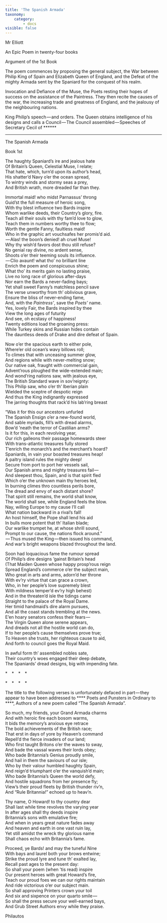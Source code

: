 ```yaml
---
title: 'The Spanish Armada'
taxonomy:
    category:
        - docs
visible: false
---
```


<div class="author">Mr Elliott</div>

<span class="title">An Epic Poem in twenty-four books</span>  
  
Argument of the 1st Book  
  
The poem commences by proposing the general subject, the War between Philip King of Spain and Elizabeth Queen of England, and the Defeat of the mighty Armada sent by the Spaniard for the conquest of his realm.  
  
Invocation and Defiance of the Muse, the Poets resting their hopes of success on the assistance of the Paintress. They then recite the causes of the war, the increasing trade and greatness of England, and the jealousy of the neighbouring nations.  
  
King Philip’s speech — and orders. The Queen obtains intelligence of his designs and calls a Council — The Council assembled — Speeches of Secretary Cecil of &#42;&#42;&#42;&#42;&#42;&#42;  
  
--- 
  
<span class="title">The Spanish Armada</span>  
  
Book 1st  
  
The haughty Spaniard’s ire and jealous hate    
Of Britain’s Queen, Celestial Muse, I relate;    
That hate, which, turn’d upon its author’s head,    
His shatter’d Navy o’er the ocean spread,    
To wintry winds and stormy seas a prey,    
And British wrath, more dreaded far than they.  
  
Immortal maid! who midst Parnassus’ throng    
Guid’st the full measure of heroic song,    
With thy blest influence two Bards inspire    
Whom warlike deeds, their Country’s glory, fire.    
Teach all their souls with thy fam’d love to glow,    
Teach them in numbers worthy thee to flow;    
Worth the gentle Fanny, faultless maid!    
Who in the graphic art vouchsafes her promis’d aid.    
 — Alas! the boon’s denied! ah cruel Muse!    
Why thy wish’d favors dost thou still refuse?    
No genial ray divine, no ardent sense,    
Shoots o’er their teeming souls its influence.    
 — Clio avaunt! what tho’ no brilliant line    
Enrich the poem and conspicuous shine;    
What tho’ its merits gain no lasting praise,    
Live no long race of glorious after-days    
Nor earn the Bards a never-fading bays;    
Yet shall sweet Fanny’s matchless pencil save    
The verse unworthy from th’ oblivious grave,    
Ensure the bliss of never-ending fame,    
And, with the *Paintress’*, save the *Poets’* name.    
Yes, lovely Fair, the Bards inspired by thee    
View the long ages of futurity    
And see, oh ecstasy of happiness!    
Twenty editions load the groaning press:    
While Turkey skins and Russian hides contain    
The dauntless deeds of Drake and dire defeat of Spain.  
  
Now o’er the spacious earth to either pole,    
Where’er old ocean’s wavy billows roll;    
To climes that with unceasing summer glow,    
And regions while with never-melting snow;    
Our native oak, fraught with commercial gain,    
Advent’rous ploughed the wide-extended main;    
And wond’ring nations saw, with jealous eye,    
The British Standard wave in sov’reignty:    
This Philip saw, who o’er th’ Iberian plain    
Wielded the sceptre of despotic reign    
And thus the King indignantly expressed  
The jarring thoughts that rack’d his lab’ring breast  
  
“Was it for this our ancestors unfurled    
The Spanish Ensign o’er a new-found world,    
And sable myriads, fill’s with dread alarms,    
Bow’d ’neath the terror of Castilian arms?    
Is it for this, in each revolving year,    
Our rich galleons their passage homewards steer    
With trans-atlantic treasures fully stored    
T’enrich the monarch’s and the merchant’s hoard?    
Spaniards, in vain your boasted treasures heap!    
A paltry island rules the mighty deep!    
Secure from port to port her vessels sail,    
Our Spanish arms and mighty treasures fail —     
And sleepest thou, Spain, and is that spirit fled    
Which o’er the unknown main thy heroes led,    
In burning climes thro countless perils bore,     
The dread and envy of each distant shore?    
That spirit still remains, the world shall know,    
The world shall see, while England feels the blow.    
Nay, willing Europe to my cause I’ll call    
What nation backward in a rival’s fall!    
An host himself, the Pope shall lend his aid    
In bulls more potent that th’ Italian blade;  
Our warlike trumpet he, at whose shrill sound,    
Prompt to our cause, the nations flock around.”  
 — Thus mused the King — then issued his command,    
And war’s bright weapons blazed throughout the land.  
  
Soon had loquacious fame the rumour spread    
Of Philip’s dire designs ’gainst Britain’s head    
(That Maiden Queen whose happy prosp’rous reign    
Spread England’s commerce o’er the subject main,    
Who great in arts and arms, adorn’d her throne    
With ev’ry virtue that can grace a crown,    
Who, in her people’s love supremely blest    
With mildness temper’d ev’ry high behest)  
And in the threaten’d isle the tidings came    
Straight to the palace of the Royal Dame.    
Her timid handmaid’s dire alarm pursues,    
And all the coast stands trembling at the news.    
E’en hoary senators confess their fears —     
The Virgin Queen alone serene appears,    
And dreads not all the hostile world can do,    
If to her people’s cause themselves prove true;    
To Heaven she trusts, her righteous cause to aid,    
And forth to council goes the Royal Maid.  
  
In awful form th’ assembled nobles sate,    
Their country’s woes engaged their deep debate,    
The Spaniards’ dread designs, big with impending fate.  
  
&#42;&emsp;&#42;&emsp;&#42;&emsp;&#42;  
  
&#42;&emsp;&#42;&emsp;&#42;&emsp;&#42;  
  
The title to the following verses is unfortunately defaced in part — they appear to have been addressed to &#42;&#42;&#42;&#42; Poets and Punsters in Ordinary to &#42;&#42;&#42;&#42;, Authors of a new poem called “The Spanish Armada”.  
  
So much, my friends, your Grand Armada charms    
And with heroic fire each bosom warms,    
It bids the memory’s anxious eye retrace    
The bold achievements of the British race;    
That erst in days of yore by Heaven’s command    
Repell’d the fierce invaders of our land;  
Who first taught Britons o’er the waves to sway,    
And bade the vassal waves their lords obey;    
Who bade Britannia’s Genius proudly smile,    
And hail in them the saviours of our isle;    
Who by their valour humbled haughty Spain,    
And reign’d triumphant o’er the vanquish’d main;    
Who bade Britannia’s Queen the world defy,    
And hostile squadrons from her presence fly;    
View’s their proud fleets by British thunder riv’n,    
And “Rule Britannia!” echoed up to heav’n.  
  
Thy name, O Howard! to thy country dear    
Shall last while time revolves the varying year    
In after ages shall thy deeds inspire    
Britannia’s sons with emulative fire;    
And when in years great nature fades away    
And heaven and earth in one vast ruin lay,    
Yet still amidst the wreck thy glorious name    
Shall chaos echo with Britannia’s fame.  
  
Proceed, ye Bards! and may the tuneful Nine    
With bays and laurel both your brows entwine;    
Strike the proud lyre and tune th’ exalted lay,    
Recall past ages to the present day:  
So shall your poem (when ’tis read) inspire    
Our present heroes with great Howard’s fire,    
Teach our proud foes we can our rights maintain    
And ride victorious o’er our subject main.    
So shall approving Printers crown your toil    
And six and sixpence on your quarto smile —     
So shall the press secure your well-earned bays,    
And Grub Street Authors envy while they praise.  
  
Philautos    